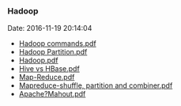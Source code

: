 <!--
title: Hadoop
date: 2016-11-19 20:14:04
tags:
- Hadoop
- Big Data
- Map-Reduce
-->
### Hadoop
Date: 2016-11-19 20:14:04
* [Hadoop commands.pdf](https://github.com/zhuzhigao/PersonalMaterials/raw/master/Hadoop/Hadoop%20commands.pdf)
* [Hadoop Partition.pdf](https://github.com/zhuzhigao/PersonalMaterials/raw/master/Hadoop/Hadoop%20Partition.pdf)
* [Hadoop.pdf](https://github.com/zhuzhigao/PersonalMaterials/raw/master/Hadoop/Hadoop.pdf)
* [Hive vs HBase.pdf](https://github.com/zhuzhigao/PersonalMaterials/raw/master/Hadoop/Hive%20vs%20HBase.pdf)
* [Map-Reduce.pdf](https://github.com/zhuzhigao/PersonalMaterials/raw/master/Hadoop/Map-Reduce.pdf)
* [Mapreduce-shuffle, partition and combiner.pdf](https://github.com/zhuzhigao/PersonalMaterials/raw/master/Hadoop/Mapreduce-shuffle,%20partition%20and%20combiner.pdf)
* [Apache?Mahout.pdf](https://github.com/zhuzhigao/PersonalMaterials/raw/master/AngularJS/Apache?Mahout.pdf)
<!-- more -->
